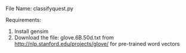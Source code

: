 File Name: classifyquest.py

Requirements:
1. Install gensim
2. Download the file: glove.6B.50d.txt from http://nlp.stanford.edu/projects/glove/ for pre-trained word vectors